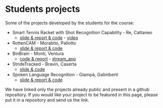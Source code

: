 # Students projects

Some of the projects developed by the students for the course:

- Smart Tennis Racket with Shot Recognition Capability  - Re, Cattaneo
  - [slide & report & code](https://github.com/Fexcatta/SmartTennisRacket) - [video](https://www.youtube.com/watch?v=3WyLoOx5gWo)
- RottenCAM - Morabito, Pallotto
  - [slide & report & code](https://github.com/Mattia9875/HwAi-linux)
- BinBrain - Monti, Ventura
  - [code & report](https://github.com/Pietro0099/waste_classifier) - [stream_app](https://github.com/Pietro0099/micro_cam_stream)
- StrideTracked - Bravin, Caserta
  - [slide & code](https://github.com/RiccardoBravin/StrideTracked-project)
- Spoken Language Recognition - Giampà, Galimberti
  - [slide & report & code](https://github.com/SimonGiampy/Spoken_Language_Recognition_Tensorflow_Embedded)

We have linked only the projects already public and present in a github repository. If you would like your project to be featured in this page, please put it in a repository and send us the link.
